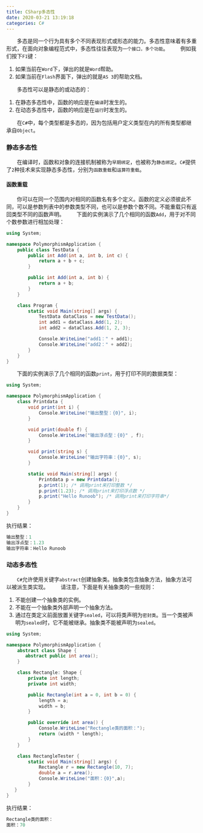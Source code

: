 ```yaml
---
title: CSharp多态性
date: 2020-03-21 13:19:18
categories: C#
---
```

&emsp;&emsp;多态是同一个行为具有多个不同表现形式或形态的能力。多态性意味着有多重形式，在面向对象编程范式中，多态性往往表现为`一个接口，多个功能`。<!--more-->
&emsp;&emsp;例如我们按下`F1`键：

1. 如果当前在`Word`下，弹出的就是`Word`帮助。
2. 如果当前在`Flash`界面下，弹出的就是`AS 3`的帮助文档。

&emsp;&emsp;多态性可以是静态的或动态的：

1. 在静态多态性中，函数的响应是在`编译`时发生的。
2. 在动态多态性中，函数的响应是在`运行`时发生的。

&emsp;&emsp;在`C#`中，每个类型都是多态的，因为包括用户定义类型在内的所有类型都继承自`Object`。

### 静态多态性

&emsp;&emsp;在编译时，函数和对象的连接机制被称为`早期绑定`，也被称为`静态绑定`。`C#`提供了`2`种技术来实现静态多态性，分别为`函数重载`和`运算符重载`。

#### 函数重载

&emsp;&emsp;你可以在同一个范围内对相同的函数名有多个定义。函数的定义必须彼此不同，可以是参数列表中的参数类型不同，也可以是参数个数不同。不能重载只有返回类型不同的函数声明。
&emsp;&emsp;下面的实例演示了几个相同的函数`Add`，用于对不同个数参数进行相加处理：

``` cs
using System;

namespace PolymorphismApplication {
    public class TestData {
        public int Add(int a, int b, int c) {
            return a + b + c;
        }

        public int Add(int a, int b) {
            return a + b;
        }
    }

    class Program {
        static void Main(string[] args) {
            TestData dataClass = new TestData();
            int add1 = dataClass.Add(1, 2);
            int add2 = dataClass.Add(1, 2, 3);

            Console.WriteLine("add1：" + add1);
            Console.WriteLine("add2：" + add2);
        }
    }
}
```

&emsp;&emsp;下面的实例演示了几个相同的函数`print`，用于打印不同的数据类型：

``` cs
using System;

namespace PolymorphismApplication {
    class Printdata {
        void print(int i) {
            Console.WriteLine("输出整型：{0}", i);
        }

        void print(double f) {
            Console.WriteLine("输出浮点型：{0}" , f);
        }

        void print(string s) {
            Console.WriteLine("输出字符串：{0}", s);
        }

        static void Main(string[] args) {
            Printdata p = new Printdata();
            p.print(1); /* 调用print来打印整数 */
            p.print(1.23); /* 调用print来打印浮点数 */
            p.print("Hello Runoob"); /* 调用print来打印字符串*/
        }
    }
}
```

执行结果：

``` cs
输出整型：1
输出浮点型：1.23
输出字符串：Hello Runoob
```

### 动态多态性

&emsp;&emsp;`C#`允许使用关键字`abstract`创建抽象类。抽象类包含抽象方法，抽象方法可以被派生类实现。
&emsp;&emsp;请注意，下面是有关抽象类的一些规则：

1. 不能创建一个抽象类的实例。
2. 不能在一个抽象类外部声明一个抽象方法。
3. 通过在类定义前面放置关键字`sealed`，可以将类声明为`密封类`。当一个类被声明为`sealed`时，它不能被继承。抽象类不能被声明为`sealed`。

``` cs
using System;

namespace PolymorphismApplication {
    abstract class Shape {
       abstract public int area();
    }

    class Rectangle: Shape {
        private int length;
        private int width;

        public Rectangle(int a = 0, int b = 0) {
            length = a;
            width = b;
        }

        public override int area() {
            Console.WriteLine("Rectangle类的面积：");
            return (width * length);
        }
    }

    class RectangleTester {
        static void Main(string[] args) {
            Rectangle r = new Rectangle(10, 7);
            double a = r.area();
            Console.WriteLine("面积：{0}",a);
        }
   }
}
```

执行结果：

``` cs
Rectangle类的面积：
面积：70
```